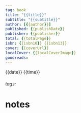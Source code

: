 ```yaml
---
tag: book
title: "{{title}}"
subtitle: "{{subtitle}}"
author: [{{author}}]
published: {{publishDate}}
publisher: {{publisher}}
total: {{totalPage}}
isbn: {{isbn10}} {{isbn13}}
cover: {{coverUrl}}
localCover: {{localCoverImage}}
goodreads: 
---
```

{{date}} {{time}}
###### tags:

# notes
